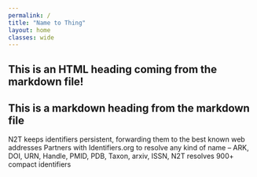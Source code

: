 ```yaml
---
permalink: /
title: "Name to Thing"
layout: home
classes: wide
---
```


<h2>This is an HTML heading coming from the markdown file!</h2>

## This is a markdown heading from the markdown file

N2T keeps identifiers persistent, forwarding them to the best known web addresses
Partners with Identifiers.org to resolve any kind of name – ARK, DOI, URN, Handle, PMID, PDB, Taxon, arxiv, ISSN, 
N2T resolves 900+ compact identifiers